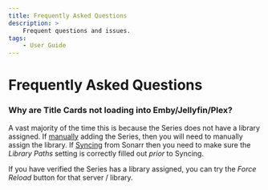 ```yaml
---
title: Frequently Asked Questions
description: >
    Frequent questions and issues.
tags:
    - User Guide
---
```


# Frequently Asked Questions

### Why are Title Cards not loading into Emby/Jellyfin/Plex?

A vast majority of the time this is because the Series does not have a library
assigned. If [manually](./new_series.md) adding the Series, then you will need
to manually assign the library. If [Syncing](...) from Sonarr then you need to
make sure the _Library Paths_ setting is correctly filled out _prior_ to
Syncing.

If you have verified the Series has a library assigned, you can try the
_Force Reload_ button for that server / library.